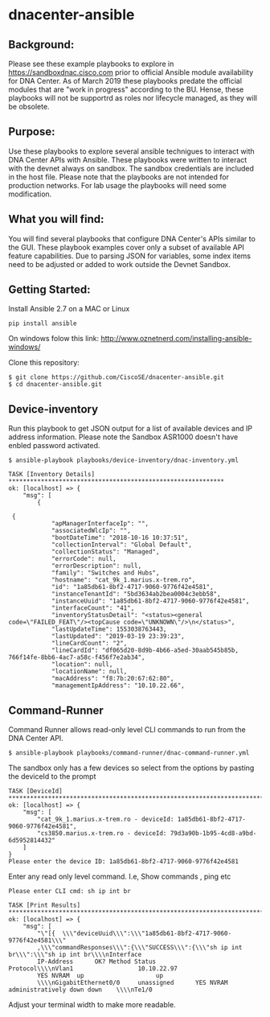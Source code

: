 # dnacenter-ansible

## Background:
Please see these example playbooks to explore in https://sandboxdnac.cisco.com prior to official Ansible module availability for DNA Center. As of March 2019 these playbooks predate the official modules that are "work in progress" according to the BU.
Hense, these playbooks will not be supportrd as roles nor lifecycle managed, as they will be obsolete. 

## Purpose: 
Use these playbooks to explore several ansible technigues to interact with DNA Center APIs with Ansible. These playbooks were written to interact with the devnet always on sandbox. The sandbox credentials are included in the host file. Please note that the playbooks are not intended for production networks. For lab usage the playbooks will need some modification.

## What you will find:
You will find several playbooks that configure DNA Center's APIs similar to the GUI. These playbook examples cover only a subset of available API feature capabilities. Due to parsing JSON for variables, some index items need to be adjusted or added to work outside the Devnet Sandbox.

## Getting Started:

Install Ansible 2.7 on a MAC or Linux
```
pip install ansible
```
On windows folow this link: http://www.oznetnerd.com/installing-ansible-windows/

Clone this repository:
```
$ git clone https://github.com/CiscoSE/dnacenter-ansible.git
$ cd dnacenter-ansible.git

```
## Device-inventory
Run this playbook to get JSON output for a list of available devices and IP address information. Please note the Sandbox ASR1000 doesn't have enbled password activated.

```
$ ansible-playbook playbooks/device-inventory/dnac-inventory.yml

TASK [Inventory Details] ************************************************************
ok: [localhost] => {
    "msg": [
        {
        
 {
            "apManagerInterfaceIp": "",
            "associatedWlcIp": "",
            "bootDateTime": "2018-10-16 10:37:51",
            "collectionInterval": "Global Default",
            "collectionStatus": "Managed",
            "errorCode": null,
            "errorDescription": null,
            "family": "Switches and Hubs",
            "hostname": "cat_9k_1.marius.x-trem.ro",
            "id": "1a85db61-8bf2-4717-9060-9776f42e4581",
            "instanceTenantId": "5bd3634ab2bea0004c3ebb58",
            "instanceUuid": "1a85db61-8bf2-4717-9060-9776f42e4581",
            "interfaceCount": "41",
            "inventoryStatusDetail": "<status><general code=\"FAILED_FEAT\"/><topCause code=\"UNKNOWN\"/>\n</status>",
            "lastUpdateTime": 1553038763443,
            "lastUpdated": "2019-03-19 23:39:23",
            "lineCardCount": "2",
            "lineCardId": "df065d20-8d9b-4b66-a5ed-30aab545b85b, 766f14fe-8bb6-4ac7-a58c-f456f7e2ab34",
            "location": null,
            "locationName": null,
            "macAddress": "f8:7b:20:67:62:80",
            "managementIpAddress": "10.10.22.66",
```

## Command-Runner
Command Runner allows read-only level CLI commands to run from the DNA Center API.
```
$ ansible-playbook playbooks/command-runner/dnac-command-runner.yml
```
The sandbox only has a few devices so select from the options by pasting the deviceId to the prompt

```
TASK [DeviceId] ****************************************************************************************
ok: [localhost] => {
    "msg": [
        "cat_9k_1.marius.x-trem.ro - deviceId: 1a85db61-8bf2-4717-9060-9776f42e4581",
        "cs3850.marius.x-trem.ro - deviceId: 79d3a90b-1b95-4cd8-a9bd-6d5952814432"
    ]
}
Please enter the device ID: 1a85db61-8bf2-4717-9060-9776f42e4581
```
Enter any read only level command. I.e, Show commands , ping etc
```
Please enter CLI cmd: sh ip int br

TASK [Print Results] ***********************************************************************************
ok: [localhost] => {
    "msg": [
        "\"[{  \\\"deviceUuid\\\":\\\"1a85db61-8bf2-4717-9060-9776f42e4581\\\" 
        ,\\\"commandResponses\\\":{\\\"SUCCESS\\\":{\\\"sh ip int br\\\":\\\"sh ip int br\\\\nInterface 
        IP-Address      OK? Method Status                Protocol\\\\nVlan1                  10.10.22.97    
        YES NVRAM  up                    up     
        \\\\nGigabitEthernet0/0     unassigned      YES NVRAM  administratively down down    \\\\nTe1/0
```
Adjust your terminal width to make more readable.




